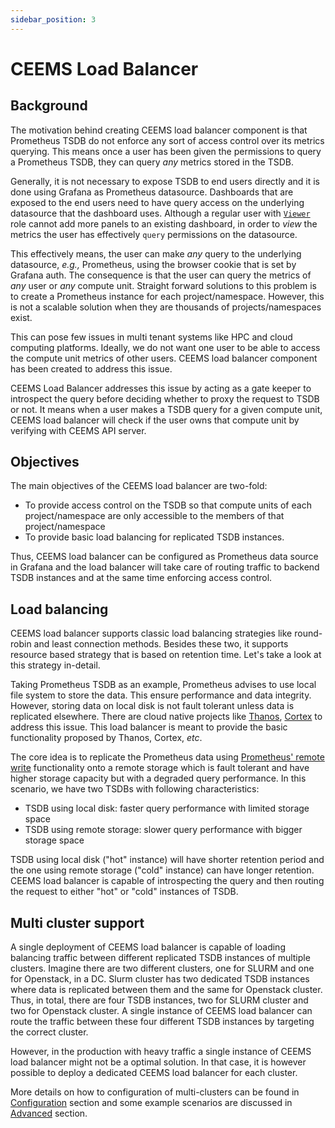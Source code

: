 ```yaml
---
sidebar_position: 3
---
```


# CEEMS Load Balancer

## Background

The motivation behind creating CEEMS load balancer component is that Prometheus TSDB 
do not enforce any sort of access control over its metrics querying. This means once 
a user has been given the permissions to query a Prometheus TSDB, they can query _any_ 
metrics stored in the TSDB. 

Generally, it is not necessary to expose TSDB to end users directly and it is done 
using Grafana as Prometheus datasource. Dashboards that are exposed to the end users 
need to have query access on the underlying 
datasource that the dashboard uses. Although a regular user with 
[`Viewer`](https://grafana.com/docs/grafana/latest/administration/roles-and-permissions/access-control/#basic-roles) 
role cannot add more panels to an existing dashboard, in order to _view_ the metrics the 
user has effectively `query` permissions on the datasource.

This effectively means, the user can make _any_ query to the underlying datasource, _e.g.,_ 
Prometheus, using the browser cookie that is set by Grafana auth. The consequence is that 
the user can query the metrics of _any_ user or _any_ compute unit. Straight forward 
solutions to this problem is to create a Prometheus instance for each project/namespace. 
However, this is not a scalable solution when they are thousands of projects/namespaces 
exist. 

This can pose few issues in multi tenant systems like HPC and cloud computing platforms. 
Ideally, we do not want one user to be able to access the compute unit metrics of 
other users. CEEMS load balancer component has been created to address this issue.

CEEMS Load Balancer addresses this issue by acting as a gate keeper to introspect the 
query before deciding whether to proxy the request to TSDB or not. It means when a user 
makes a TSDB query for a given compute unit, CEEMS load balancer will check if the user 
owns that compute unit by verifying with CEEMS API server.

## Objectives

The main objectives of the CEEMS load balancer are two-fold:

- To provide access control on the TSDB so that compute units of each project/namespace
are only accessible to the members of that project/namespace
- To provide basic load balancing for replicated TSDB instances.

Thus, CEEMS load balancer can be configured as Prometheus data source in Grafana and 
the load balancer will take care of routing traffic to backend TSDB instances and at 
the same time enforcing access control.

## Load balancing

CEEMS load balancer supports classic load balancing strategies like round-robin and least 
connection methods. Besides these two, it supports resource based strategy that is 
based on retention time. Let's take a look at this strategy in-detail.

Taking Prometheus TSDB as an example, Prometheus advises to use local file system to store 
the data. This ensure performance and data integrity. However, storing data on local 
disk is not fault tolerant unless data is replicated elsewhere. There are cloud native 
projects like [Thanos](https://thanos.io/), [Cortex](https://cortexmetrics.io/) to 
address this issue. This load balancer is meant 
to provide the basic functionality proposed by Thanos, Cortex, _etc_.

The core idea is to replicate the Prometheus data using 
[Prometheus' remote write](https://prometheus.io/docs/prometheus/latest/configuration/configuration/#remote_write) 
functionality onto a remote storage which 
is fault tolerant and have higher storage capacity but with a degraded query performance. 
In this scenario, we have two TSDBs with following characteristics:

- TSDB using local disk: faster query performance with limited storage space
- TSDB using remote storage: slower query performance with bigger storage space

TSDB using local disk ("hot" instance) will have shorter retention period and the 
one using remote storage ("cold" instance)
can have longer retention. CEEMS load balancer is capable of introspecting the query and
then routing the request to either "hot" or "cold" instances of TSDB.

## Multi cluster support

A single deployment of CEEMS load balancer is capable of loading balancing traffic between 
different replicated TSDB instances of multiple clusters. Imagine there are two different 
clusters, one for SLURM and one for Openstack, in a DC. Slurm cluster has two dedicated 
TSDB instances where data is replicated between them and the same for Openstack cluster. 
Thus, in total, there are four TSDB instances, two for SLURM cluster and two for 
Openstack cluster. A single instance of CEEMS load balancer can route the traffic 
between these four different TSDB instances by targeting the correct cluster.

However, in the production with heavy traffic a single instance of CEEMS load balancer 
might not be a optimal solution. In that case, it is however possible to deploy a dedicated 
CEEMS load balancer for each cluster.

More details on how to configuration of multi-clusters can be found in [Configuration](../configuration/ceems-lb.md) 
section and some example scenarios are discussed in [Advanced](../advanced/multi-cluster.md) 
section.
